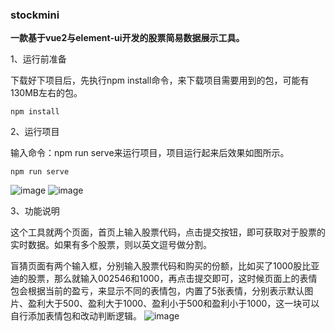### stockmini
**一款基于vue2与element-ui开发的股票简易数据展示工具。**


1、运行前准备

下载好下项目后，先执行npm install命令，来下载项目需要用到的包，可能有130MB左右的包。
```
npm install
```

2、运行项目

输入命令：npm run serve来运行项目，项目运行起来后效果如图所示。
```
npm run serve
```
![image](https://github.com/Seaquakear/stockmini/assets/32725087/64614bc9-4525-4aba-8ae3-4a9872427742)
![image](https://github.com/Seaquakear/stockmini/assets/32725087/99e8494d-f629-4b59-b3d7-d0d754126a13)


3、功能说明

这个工具就两个页面，首页上输入股票代码，点击提交按钮，即可获取对于股票的实时数据。如果有多个股票，则以英文逗号做分割。

盲猜页面有两个输入框，分别输入股票代码和购买的份额，比如买了1000股比亚迪的股票，那么就输入002546和1000，再点击提交即可，这时候页面上的表情包会根据当前的盈亏，来显示不同的表情包，内置了5张表情，分别表示默认图片、盈利大于500、盈利大于1000、盈利小于500和盈利小于1000，这一块可以自行添加表情包和改动判断逻辑。
![image](https://github.com/Seaquakear/stockmini/assets/32725087/32adad88-a0fe-4240-bd02-5f8e555d6e82)
